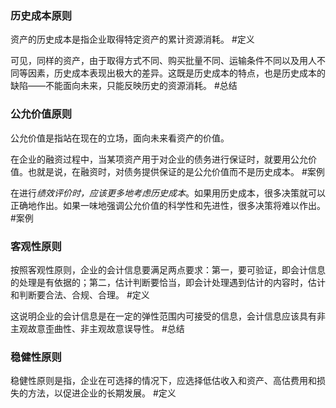 
### 历史成本原则

资产的历史成本是指企业取得特定资产的累计资源消耗。 #定义 

可见，同样的资产，由于取得方式不同、购买批量不同、运输条件不同以及用人不同等因素，历史成本表现出极大的差异。这既是历史成本的特点，也是历史成本的缺陷——不能面向未来，只能反映历史的资源消耗。 #总结

### 公允价值原则

公允价值是指站在现在的立场，面向未来看资产的价值。

在企业的融资过程中，当某项资产用于对企业的债务进行保证时，就要用公允价值。也就是说，在融资时，对债务提供保证的是公允价值而不是历史成本。 #案例 

在进行*绩效评价时，应该更多地考虑历史成本*。如果用历史成本，很多决策就可以正确地作出。如果一味地强调公允价值的科学性和先进性，很多决策将难以作出。 #案例 

### 客观性原则

按照客观性原则，企业的会计信息要满足两点要求：第一，要可验证，即会计信息的处理是有依据的；第二，估计判断要恰当，即会计处理遇到估计的内容时，估计和判断要合法、合规、合理。 #定义 
 
这说明企业的会计信息是在一定的弹性范围内可接受的信息，会计信息应该具有非主观故意歪曲性、非主观故意误导性。 #总结 

### 稳健性原则

稳健性原则是指，企业在可选择的情况下，应选择低估收入和资产、高估费用和损失的方法，以促进企业的长期发展。 #定义 

